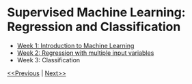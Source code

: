 # Supervised Machine Learning: Regression and Classification
* [Week 1: Introduction to Machine Learning](./week-01/README.md)
* [Week 2: Regression with multiple input variables](./week-02/README.md)
* Week 3: Classification

[<<Previous](../README.md) | [Next>>](./week-01/README.md)